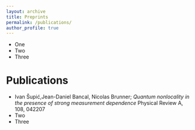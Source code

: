 ```yaml
---
layout: archive 
title: Preprints 
permalink: /publications/
author_profile: true
---
```


- One
- Two
- Three

# Publications
- Ivan Šupić,Jean-Daniel Bancal, Nicolas Brunner; *Quantum nonlocality in the presence of strong measurement dependence*  Physical Review A, 108, 042207
- Two
- Three
